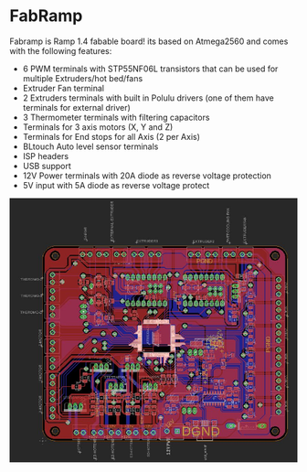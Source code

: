 # FabRamp

Fabramp is Ramp 1.4 fabable board! its based on Atmega2560 and comes with the following features:
- 6 PWM terminals with STP55NF06L transistors that can be used for multiple Extruders/hot bed/fans
- Extruder Fan terminal
- 2 Extruders terminals with built in Polulu drivers (one of them have terminals for external driver)
- 3 Thermometer terminals with filtering capacitors
- Terminals for 3 axis motors (X, Y and Z)
- Terminals for End stops for all Axis (2 per Axis)
- BLtouch Auto level sensor terminals
- ISP headers
- USB support
- 12V Power terminals with 20A diode as reverse voltage protection
- 5V input with 5A diode as reverse voltage protect

![](image.jpg)
